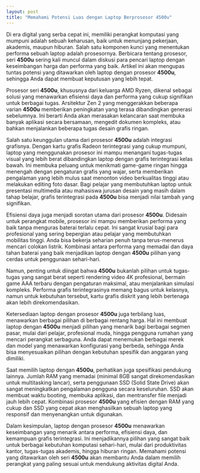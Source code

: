 ```yaml
---
layout: post
title: "Memahami Potensi Luas dengan Laptop Berprosesor 4500u"
---
```


Di era digital yang serba cepat ini, memiliki perangkat komputasi yang mumpuni adalah sebuah keharusan, baik untuk menunjang pekerjaan, akademis, maupun hiburan. Salah satu komponen kunci yang menentukan performa sebuah laptop adalah prosesornya. Berbicara tentang prosesor, seri **4500u** sering kali muncul dalam diskusi para pencari laptop dengan keseimbangan harga dan performa yang baik. Artikel ini akan mengupas tuntas potensi yang ditawarkan oleh laptop dengan prosesor **4500u**, sehingga Anda dapat membuat keputusan yang lebih tepat.

Prosesor seri **4500u**, khususnya dari keluarga AMD Ryzen, dikenal sebagai solusi yang menawarkan efisiensi daya dan performa yang cukup signifikan untuk berbagai tugas. Arsitektur Zen 2 yang menggerakkan beberapa varian **4500u** memberikan peningkatan yang terasa dibandingkan generasi sebelumnya. Ini berarti Anda akan merasakan kelancaran saat membuka banyak aplikasi secara bersamaan, mengedit dokumen kompleks, atau bahkan menjalankan beberapa tugas desain grafis ringan.

Salah satu keunggulan utama dari prosesor **4500u** adalah integrasi grafisnya. Dengan kartu grafis Radeon terintegrasi yang cukup mumpuni, laptop yang menggunakan prosesor ini mampu menangani tugas-tugas visual yang lebih berat dibandingkan laptop dengan grafis terintegrasi kelas bawah. Ini membuka peluang untuk menikmati game-game ringan hingga menengah dengan pengaturan grafis yang wajar, serta memberikan pengalaman yang lebih mulus saat menonton video berkualitas tinggi atau melakukan editing foto dasar. Bagi pelajar yang membutuhkan laptop untuk presentasi multimedia atau mahasiswa jurusan desain yang masih dalam tahap belajar, grafis terintegrasi pada **4500u** bisa menjadi nilai tambah yang signifikan.

Efisiensi daya juga menjadi sorotan utama dari prosesor **4500u**. Didesain untuk perangkat mobile, prosesor ini mampu memberikan performa yang baik tanpa menguras baterai terlalu cepat. Ini sangat krusial bagi para profesional yang sering bepergian atau pelajar yang membutuhkan mobilitas tinggi. Anda bisa bekerja seharian penuh tanpa terus-menerus mencari colokan listrik. Kombinasi antara performa yang memadai dan daya tahan baterai yang baik menjadikan laptop dengan **4500u** pilihan yang cerdas untuk penggunaan sehari-hari.

Namun, penting untuk diingat bahwa **4500u** bukanlah pilihan untuk tugas-tugas yang sangat berat seperti rendering video 4K profesional, bermain game AAA terbaru dengan pengaturan maksimal, atau menjalankan simulasi kompleks. Performa grafis terintegrasinya memang bagus untuk kelasnya, namun untuk kebutuhan tersebut, kartu grafis diskrit yang lebih bertenaga akan lebih direkomendasikan.

Ketersediaan laptop dengan prosesor **4500u** juga terbilang luas, menawarkan berbagai pilihan di berbagai rentang harga. Hal ini membuat laptop dengan **4500u** menjadi pilihan yang menarik bagi berbagai segmen pasar, mulai dari pelajar, profesional muda, hingga pengguna rumahan yang mencari perangkat serbaguna. Anda dapat menemukan berbagai merek dan model yang menawarkan konfigurasi yang berbeda, sehingga Anda bisa menyesuaikan pilihan dengan kebutuhan spesifik dan anggaran yang dimiliki.

Saat memilih laptop dengan **4500u**, perhatikan juga spesifikasi pendukung lainnya. Jumlah RAM yang memadai (minimal 8GB sangat direkomendasikan untuk multitasking lancar), serta penggunaan SSD (Solid State Drive) akan sangat meningkatkan pengalaman pengguna secara keseluruhan. SSD akan membuat waktu booting, membuka aplikasi, dan mentransfer file menjadi jauh lebih cepat. Kombinasi prosesor **4500u** yang efisien dengan RAM yang cukup dan SSD yang cepat akan menghasilkan sebuah laptop yang responsif dan menyenangkan untuk digunakan.

Dalam kesimpulan, laptop dengan prosesor **4500u** menawarkan keseimbangan yang menarik antara performa, efisiensi daya, dan kemampuan grafis terintegrasi. Ini menjadikannya pilihan yang sangat baik untuk berbagai kebutuhan komputasi sehari-hari, mulai dari produktivitas kantor, tugas-tugas akademis, hingga hiburan ringan. Memahami potensi yang ditawarkan oleh seri **4500u** akan membantu Anda dalam memilih perangkat yang paling sesuai untuk mendukung aktivitas digital Anda.
